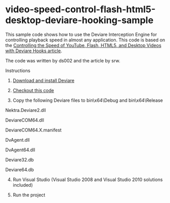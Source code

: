 video-speed-control-flash-html5-desktop-deviare-hooking-sample
==============================================================

This sample code shows how to use the Deviare Interception Engine for controlling playback speed in almost any application.
This code is based on the [Controlling the Speed of YouTube, Flash, HTML5, and Desktop Videos with Deviare Hooks article](http://blog.nektra.com/main/2012/06/13/controlling-the-speed-of-youtube-flash-html5-and-desktop-videos-with-deviare-hooks/).

The code was written by ds002 and the article by srw.

Instructions

1. [Download and install Deviare](http://www.nektra.com/products/deviare-api-hook-windows/download)

2. [Checkout this code](https://github.com/srw/windows-printer-activity-hooking-sample)

3. Copy the following Deviare files to bin\x64\Debug and bin\x64\Release

Nektra.Deviare2.dll

DeviareCOM64.dll

DeviareCOM64.X.manifest

DvAgent.dll

DvAgent64.dll

Deviare32.db

Deviare64.db

4. Run Visual Studio (Visual Studio 2008 and Visual Studio 2010 solutions included)

5. Run the project